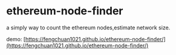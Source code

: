 # ethereum-node-finder
a simply way to count the ethereum nodes,estimate network size.

demo: [https://fengchuan1021.github.io/ethereum-node-finder/](https://fengchuan1021.github.io/ethereum-node-finder/)
